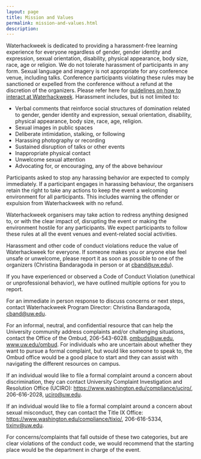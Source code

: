 ```yaml
---
layout: page
title: Mission and Values
permalink: mission-and-values.html
description:
---
```


Waterhackweek is dedicated to providing a harassment-free learning experience for everyone regardless of gender, gender identity and expression, sexual orientation, disability, physical appearance, body size, race, age or religion. We do not tolerate harassment of participants in any form. Sexual language and imagery is not appropriate for any conference venue, including talks. Conference participants violating these rules may be sanctioned or expelled from the conference without a refund at the discretion of the organizers.
Please refer here for [guidelines on how to interact at Waterhackweek](Ways_to_interact_at_Waterhackweek_2019_FINAL.pdf).
Harassment includes, but is not limited to: 
* Verbal comments that reinforce social structures of domination related to gender, gender identity and expression, sexual orientation, disability, physical appearance, body size, race, age, religion.
* Sexual images in public spaces
* Deliberate intimidation, stalking, or following
* Harassing photography or recording
* Sustained disruption of talks or other events
* Inappropriate physical contact
* Unwelcome sexual attention
* Advocating for, or encouraging, any of the above behaviour

Participants asked to stop any harassing behavior are expected to comply immediately. If a participant engages in harassing behaviour, the organisers retain the right to take any actions to keep the event a welcoming environment for all participants. This includes warning the offender or expulsion from Waterhackweek with no refund.

Waterhackweek organisers may take action to redress anything designed to, or with the clear impact of, disrupting the event or making the environment hostile for any participants. We expect participants to follow these rules at all the event venues and event-related social activities.

Harassment and other code of conduct violations reduce the value of Waterhackweek for everyone. If someone makes you or anyone else feel unsafe or unwelcome, please report it as soon as possible to one of the organizers (Christina Bandaragoda in person or at <a href="mailto:cband@uw.edu">cband@uw.edu</a>).

If you have experienced or observed a Code of Conduct Violation (unethical or unprofessional behavior), we have outlined multiple options for you to report.  
 
For an immediate in person response to discuss concerns or next steps, contact Waterhackweek Program Director: Christina Bandaragoda, <a href="mailto:cband@uw.edu">cband@uw.edu</a>.

For an  informal, neutral, and confidential resource  that can help the University community address complaints and/or challenging situations, contact the Office of the Ombud, 206-543-6028. ombuds@uw.edu, www.uw.edu/ombud.   For individuals who are uncertain about whether they want to pursue a formal complaint, but would like someone to speak to, the Ombud office would be a good place to start and they can assist with navigating the different resources on campus.

If an individual would like to file a formal complaint around a concern about discrimination, they can contact University Complaint Investigation and Resolution Office (UCIRO):       https://www.washington.edu/compliance/uciro/,    206-616-2028,   uciro@uw.edu.

If an individual would like to file a formal complaint around a concern about sexual misconduct, they can contact the Title IX Office:         https://www.washington.edu/compliance/tixio/,      206-616-5334,     tixinv@uw.edu.

For concerns/complaints that fall outside of these two categories, but are clear violations of the conduct code, we would recommend that the starting place would be the department in charge of the event.
